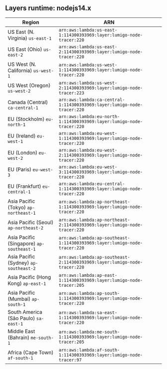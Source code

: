 Layers runtime: nodejs14.x
----
| Region | ARN |
| --- | --- |
|US East (N. Virginia)  `us-east-1`|`arn:aws:lambda:us-east-1:114300393969:layer:lumigo-node-tracer:220`|
|US East (Ohio)  `us-east-2`|`arn:aws:lambda:us-east-2:114300393969:layer:lumigo-node-tracer:220`|
|US West (N. California)  `us-west-1`|`arn:aws:lambda:us-west-1:114300393969:layer:lumigo-node-tracer:220`|
|US West (Oregon)  `us-west-2`|`arn:aws:lambda:us-west-2:114300393969:layer:lumigo-node-tracer:223`|
|Canada (Central)  `ca-central-1`|`arn:aws:lambda:ca-central-1:114300393969:layer:lumigo-node-tracer:220`|
|EU (Stockholm)  `eu-north-1`|`arn:aws:lambda:eu-north-1:114300393969:layer:lumigo-node-tracer:220`|
|EU (Ireland)  `eu-west-1`|`arn:aws:lambda:eu-west-1:114300393969:layer:lumigo-node-tracer:220`|
|EU (London)  `eu-west-2`|`arn:aws:lambda:eu-west-2:114300393969:layer:lumigo-node-tracer:220`|
|EU (Paris)  `eu-west-3`|`arn:aws:lambda:eu-west-3:114300393969:layer:lumigo-node-tracer:220`|
|EU (Frankfurt)  `eu-central-1`|`arn:aws:lambda:eu-central-1:114300393969:layer:lumigo-node-tracer:220`|
|Asia Pacific (Tokyo)  `ap-northeast-1`|`arn:aws:lambda:ap-northeast-1:114300393969:layer:lumigo-node-tracer:220`|
|Asia Pacific (Seoul)  `ap-northeast-2`|`arn:aws:lambda:ap-northeast-2:114300393969:layer:lumigo-node-tracer:220`|
|Asia Pacific (Singapore)  `ap-southeast-1`|`arn:aws:lambda:ap-southeast-1:114300393969:layer:lumigo-node-tracer:220`|
|Asia Pacific (Sydney)  `ap-southeast-2`|`arn:aws:lambda:ap-southeast-2:114300393969:layer:lumigo-node-tracer:220`|
|Asia Pacific (Hong Kong)  `ap-east-1`|`arn:aws:lambda:ap-east-1:114300393969:layer:lumigo-node-tracer:205`|
|Asia Pacific (Mumbai)  `ap-south-1`|`arn:aws:lambda:ap-south-1:114300393969:layer:lumigo-node-tracer:220`|
|South America (São Paulo)  `sa-east-1`|`arn:aws:lambda:sa-east-1:114300393969:layer:lumigo-node-tracer:220`|
|Middle East (Bahrain)  `me-south-1`|`arn:aws:lambda:me-south-1:114300393969:layer:lumigo-node-tracer:205`|
|Africa (Cape Town)  `af-south-1`|`arn:aws:lambda:af-south-1:114300393969:layer:lumigo-node-tracer:97`|

